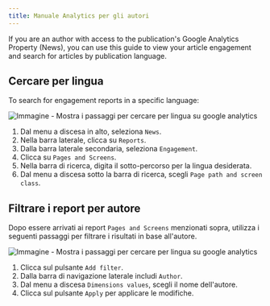 ```yaml
---
title: Manuale Analytics per gli autori
---
```


If you are an author with access to the publication's Google Analytics Property (News), you can use this guide to view your article engagement and search for articles by publication language.

## Cercare per lingua

To search for engagement reports in a specific language:

![Immagine - Mostra i passaggi per cercare per lingua su google analytics](https://contribute.freecodecamp.org/images/google-analytics/search-by-language.png)

1. Dal menu a discesa in alto, seleziona `News`.
1. Nella barra laterale, clicca su `Reports`.
1. Dalla barra laterale secondaria, seleziona `Engagement`.
1. Clicca su `Pages and Screens`.
1. Nella barra di ricerca, digita il sotto-percorso per la lingua desiderata.
1. Dal menu a discesa sotto la barra di ricerca, scegli `Page path and screen class`.

## Filtrare i report per autore

Dopo essere arrivati ai report `Pages and Screens` menzionati sopra, utilizza i seguenti passaggi per filtrare i risultati in base all'autore.

![Immagine - Mostra i passaggi per cercare per lingua su google analytics](https://contribute.freecodecamp.org/images/google-analytics/filter-by-author.png)

1. Clicca sul pulsante `Add filter`.
1. Dalla barra di navigazione laterale includi `Author`.
1. Dal menu a discesa `Dimensions values`, scegli il nome dell'autore.
1. Clicca sul pulsante `Apply` per applicare le modifiche.
